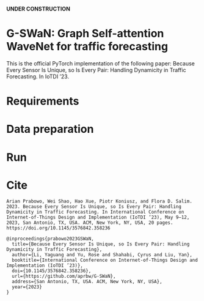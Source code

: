 **UNDER CONSTRUCTION**

# G-SWaN: Graph Self-attention WaveNet for traffic forecasting

This is the official PyTorch implementation of the following paper: Because Every Sensor Is Unique, so Is Every Pair: Handling Dynamicity in Traffic Forecasting. In IoTDI ’23.

# Requirements

# Data preparation

# Run

# Cite

```
Arian Prabowo, Wei Shao, Hao Xue, Piotr Koniusz, and Flora D. Salim. 2023. Because Every Sensor Is Unique, so Is Every Pair: Handling
Dynamicity in Traffic Forecasting. In International Conference on Internet-of-Things Design and Implementation (IoTDI ’23), May 9–12,
2023, San Antonio, TX, USA. ACM, New York, NY, USA, 20 pages. https://doi.org/10.1145/3576842.358236
```

```
@inproceedings{prabowo2023GSWaN,
  title={Because Every Sensor Is Unique, so Is Every Pair: Handling Dynamicity in Traffic Forecasting},
  author={Li, Yaguang and Yu, Rose and Shahabi, Cyrus and Liu, Yan},
  booktitle={International Conference on Internet-of-Things Design and Implementation (IoTDI ’23)},
  doi={10.1145/3576842.358236},
  url={https://github.com/aprbw/G-SWaN},
  address={San Antonio, TX, USA. ACM, New York, NY, USA},
  year={2023}
}
```
